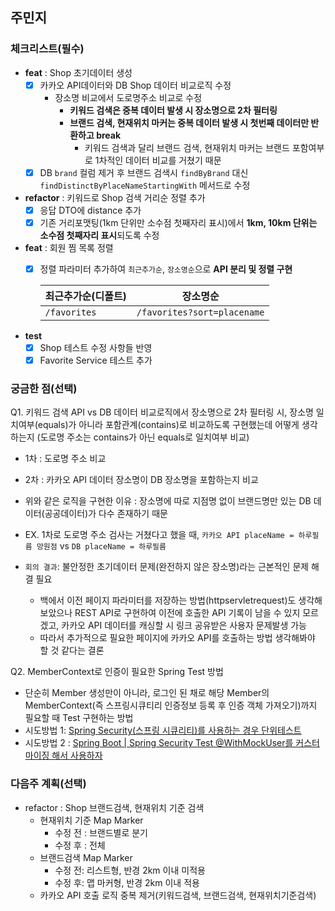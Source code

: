 ## 주민지

### 체크리스트(필수)
- **feat** : Shop 초기데이터 생성
    - [x] 카카오 API데이터와 DB Shop 데이터 비교로직 수정
        - 장소명 비교에서 도로명주소 비교로 수정
            - **키워드 검색은 중복 데이터 발생 시 장소명으로 2차 필터링**
            - **브랜드 검색, 현재위치 마커는 중복 데이터 발생 시 첫번째 데이터만 반환하고 break**
              - 키워드 검색과 달리 브랜드 검색, 현재위치 마커는 브랜드 포함여부로 1차적인 데이터 비교를 거쳤기 때문
    - [x] DB `brand` 컬럼 제거 후 브랜드 검색시 `findByBrand` 대신 `findDistinctByPlaceNameStartingWith` 메서드로 수정
- **refactor** : 키워드로 Shop 검색 거리순 정렬 추가
   - [x] 응답 DTO에 distance 추가
   - [x] 기존 거리포맷팅(1km 단위만 소수점 첫째자리 표시)에서 **1km, 10km 단위는 소수점 첫째자리 표시**되도록 수정
- **feat** : 회원 찜 목록 정렬
   - [x] 정렬 파라미터 추가하여 `최근추가순`, `장소명순`으로 **API 분리 및 정렬 구현** 
     
     |최근추가순(디폴트)|장소명순|
     |--------------|------|
     |`/favorites` |`/favorites?sort=placename` |
- **test** 
   - [x] Shop 테스트 수정 사항들 반영
   - [x] Favorite Service 테스트 추가

### 궁금한 점(선택)
Q1. 키워드 검색 API vs DB 데이터 비교로직에서 장소명으로 2차 필터링 시, 장소명 일치여부(equals)가 아니라 포함관계(contains)로 비교하도록 구현했는데 어떻게 생각하는지 (도로명 주소는 contains가 아닌 equals로 일치여부 비교)
  - 1차 : 도로명 주소 비교
  - 2차 : 카카오 API 데이터 장소명이 DB 장소명을 포함하는지 비교
  - 위와 같은 로직을 구현한 이유 : 장소명에 따로 지점명 없이 브랜드명만 있는 DB 데이터(공공데이터)가 다수 존재하기 때문
  - EX. 1차로 도로명 주소 검사는 거쳤다고 했을 때, `카카오 API placeName = 하루필름 망원점` vs `DB placeName = 하루필름`
  
  - `회의 결과`: 불안정한 초기데이터 문제(완전하지 않은 장소명)라는 근본적인 문제 해결 필요
    - 백에서 이전 페이지 파라미터를 저장하는 방법(httpservletrequest)도 생각해보았으나 REST API로 구현하여 이전에 호출한 API 기록이 남을 수 있지 모르겠고, 카카오 API 데이터를 캐싱할 시 링크 공유받은 사용자 문제발생 가능
    - 따라서 추가적으로 필요한 페이지에 카카오 API를 호출하는 방법 생각해봐야 할 것 같다는 결론
 
Q2. MemberContext로 인증이 필요한 Spring Test 방법
  - 단순히 Member 생성만이 아니라, 로그인 된 채로 해당 Member의 MemberContext(즉 스프링시큐티리 인증정보 등록 후 인증 객체 가져오기)까지 필요할 때 Test 구현하는 방법
  - 시도방법 1: [Spring Security(스프링 시큐리티)를 사용하는 경우 단위테스트](https://reiphiel.tistory.com/entry/spring-security-unit-test)
  - 시도방법 2 : [Spring Boot | Spring Security Test @WithMockUser를 커스터마이징 해서 사용하자](https://gaemi606.tistory.com/entry/Spring-Boot-Spring-Security-Test-WithMockUser%EB%A5%BC-%EC%BB%A4%EC%8A%A4%ED%84%B0%EB%A7%88%EC%9D%B4%EC%A7%95-%ED%95%B4%EC%84%9C-%EC%82%AC%EC%9A%A9%ED%95%98%EC%9E%90)
### 다음주 계획(선택)
- refactor : Shop 브랜드검색, 현재위치 기준 검색
  - 현재위치 기준 Map Marker 
    - 수정 전 : 브랜드별로 분기
    - 수정 후 : 전체
  - 브랜드검색 Map Marker
    - 수정 전: 리스트형, 반경 2km 이내 미적용
    - 수정 후: 맵 마커형, 반경 2km 이내 적용
  - 카카오 API 호출 로직 중복 제거(키워드검색, 브랜드검색, 현재위치기준검색)
